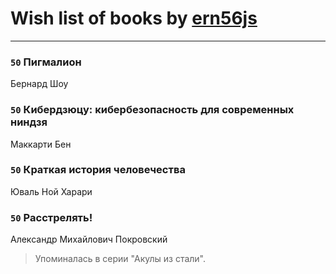 # Wish list of books by [ern56js](http://vk.com/id95333)
---

### `50` Пигмалион
Бернард Шоу

### `50` Кибердзюцу: кибербезопасность для современных ниндзя
Маккарти Бен

### `50` Краткая история человечества
Юваль Ной Харари

### `50` Расстрелять!
Александр Михайлович Покровский
> Упоминалась в серии "Акулы из стали".

